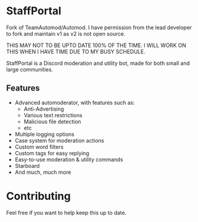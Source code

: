 # StaffPortal

Fork of TeamAutomod/Automod. I have permission from the lead developer to fork and maintain v1 as v2 is not open source.

THIS MAY NOT TO BE UPTO DATE 100% OF THE TIME. I WILL WORK ON THIS WHEN I HAVE TIME DUE TO MY BUSY SCHEDULE.

StaffPortal is a Discord moderation and utility bot, made for both small and large communities.

## Features
- Advanced automoderator, with features such as:
  - Anti-Advertising
  - Various text restrictions
  - Malicious file detection
  - etc
- Multiple logging options
- Case system for moderation actions
- Custom word filters
- Custom tags for easy replying
- Easy-to-use moderation & utility commands
- Starboard
- And much, much more

# Contributing

Feel free if you want to help keep this up to date.
